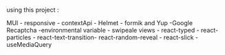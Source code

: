 using this project :

MUI - responsive - contextApi - Helmet - formik and Yup -Google  Recaptcha  -environmental variable - swipeale views - react-typed - react-particles - react-text-transition- react-random-reveal - react-slick - useMediaQuery  